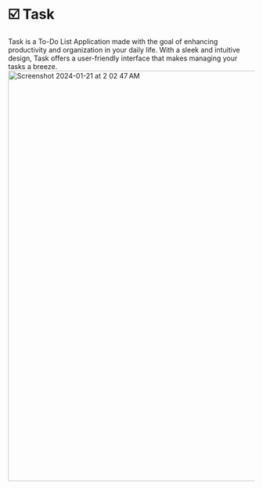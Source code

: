 # ☑️ Task
Task is a To-Do List Application made with the goal of enhancing productivity and organization in your daily life. With a sleek and intuitive design, Task offers a user-friendly interface that makes managing your tasks a breeze. 
<img width="837" alt="Screenshot 2024-01-21 at 2 02 47 AM" src="https://github.com/YonatanTussa/Task/assets/140031110/46f7700b-2902-452b-8793-95a36055242a">

